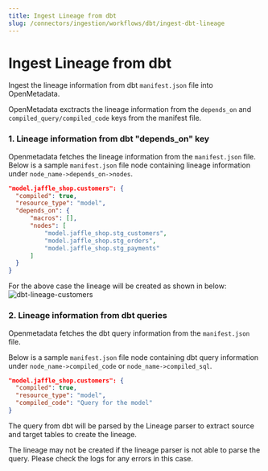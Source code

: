 ```yaml
---
title: Ingest Lineage from dbt
slug: /connectors/ingestion/workflows/dbt/ingest-dbt-lineage
---
```


# Ingest Lineage from dbt

Ingest the lineage information from dbt `manifest.json` file into OpenMetadata.

OpenMetadata exctracts the lineage information from the `depends_on` and `compiled_query/compiled_code` keys from the manifest file.

### 1. Lineage information from dbt "depends_on" key
Openmetadata fetches the lineage information from the `manifest.json` file. Below is a sample `manifest.json` file node containing lineage information under `node_name->depends_on->nodes`.

```json
"model.jaffle_shop.customers": {
  "compiled": true,
  "resource_type": "model",
  "depends_on": {
      "macros": [],
      "nodes": [
          "model.jaffle_shop.stg_customers",
          "model.jaffle_shop.stg_orders",
          "model.jaffle_shop.stg_payments"
      ]
  }
}
```

For the above case the lineage will be created as shown in below:
<Image src="/images/openmetadata/ingestion/workflows/dbt/dbt-lineage-customers.webp" alt="dbt-lineage-customers" caption="dbt Lineage"/>

### 2. Lineage information from dbt queries
Openmetadata fetches the dbt query information from the `manifest.json` file. 

Below is a sample `manifest.json` file node containing dbt query information under `node_name->compiled_code` or `node_name->compiled_sql`. 

```json
"model.jaffle_shop.customers": {
  "compiled": true,
  "resource_type": "model",
  "compiled_code": "Query for the model"
}
```

The query from dbt will be parsed by the Lineage parser to extract source and target tables to create the lineage.

The lineage may not be created if the lineage parser is not able to parse the query. Please check the logs for any errors in this case.
